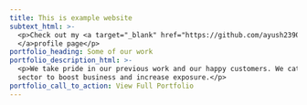 ```yaml
---
title: This is example website
subtext_html: >-
  <p>Check out my <a target="_blank" href="https://github.com/ayush2390">Github
  </a>profile page</p>
portfolio_heading: Some of our work
portfolio_description_html: >-
  <p>We take pride in our previous work and our happy customers. We cater to any
  sector to boost business and increase exposure.</p>
portfolio_call_to_action: View Full Portfolio
---
```


